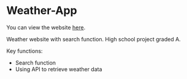 # Weather-App

You can view the website [here](https://jotto2.github.io/Weather-App/index.html).

Weather website with search function. High school project graded A.

Key functions:
- Search function
- Using API to retrieve weather data
